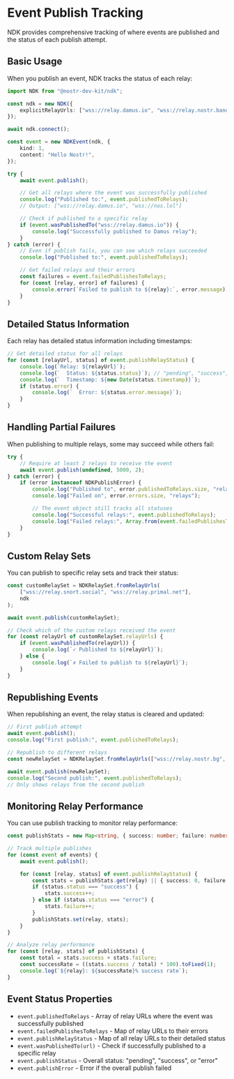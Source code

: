 # Event Publish Tracking

NDK provides comprehensive tracking of where events are published and the status of each publish attempt.

## Basic Usage

When you publish an event, NDK tracks the status of each relay:

```typescript
import NDK from "@nostr-dev-kit/ndk";

const ndk = new NDK({
    explicitRelayUrls: ["wss://relay.damus.io", "wss://relay.nostr.band", "wss://nos.lol"],
});

await ndk.connect();

const event = new NDKEvent(ndk, {
    kind: 1,
    content: "Hello Nostr!",
});

try {
    await event.publish();

    // Get all relays where the event was successfully published
    console.log("Published to:", event.publishedToRelays);
    // Output: ["wss://relay.damus.io", "wss://nos.lol"]

    // Check if published to a specific relay
    if (event.wasPublishedTo("wss://relay.damus.io")) {
        console.log("Successfully published to Damus relay");
    }
} catch (error) {
    // Even if publish fails, you can see which relays succeeded
    console.log("Published to:", event.publishedToRelays);

    // Get failed relays and their errors
    const failures = event.failedPublishesToRelays;
    for (const [relay, error] of failures) {
        console.error(`Failed to publish to ${relay}:`, error.message);
    }
}
```

## Detailed Status Information

Each relay has detailed status information including timestamps:

```typescript
// Get detailed status for all relays
for (const [relayUrl, status] of event.publishRelayStatus) {
    console.log(`Relay: ${relayUrl}`);
    console.log(`  Status: ${status.status}`); // "pending", "success", or "error"
    console.log(`  Timestamp: ${new Date(status.timestamp)}`);
    if (status.error) {
        console.log(`  Error: ${status.error.message}`);
    }
}
```

## Handling Partial Failures

When publishing to multiple relays, some may succeed while others fail:

```typescript
try {
    // Require at least 2 relays to receive the event
    await event.publish(undefined, 5000, 2);
} catch (error) {
    if (error instanceof NDKPublishError) {
        console.log("Published to", error.publishedToRelays.size, "relays");
        console.log("Failed on", error.errors.size, "relays");

        // The event object still tracks all statuses
        console.log("Successful relays:", event.publishedToRelays);
        console.log("Failed relays:", Array.from(event.failedPublishesToRelays.keys()));
    }
}
```

## Custom Relay Sets

You can publish to specific relay sets and track their status:

```typescript
const customRelaySet = NDKRelaySet.fromRelayUrls(
    ["wss://relay.snort.social", "wss://relay.primal.net"],
    ndk
);

await event.publish(customRelaySet);

// Check which of the custom relays received the event
for (const relayUrl of customRelaySet.relayUrls) {
    if (event.wasPublishedTo(relayUrl)) {
        console.log(`✓ Published to ${relayUrl}`);
    } else {
        console.log(`✗ Failed to publish to ${relayUrl}`);
    }
}
```

## Republishing Events

When republishing an event, the relay status is cleared and updated:

```typescript
// First publish attempt
await event.publish();
console.log("First publish:", event.publishedToRelays);

// Republish to different relays
const newRelaySet = NDKRelaySet.fromRelayUrls(["wss://relay.nostr.bg", "wss://nostr.wine"], ndk);

await event.publish(newRelaySet);
console.log("Second publish:", event.publishedToRelays);
// Only shows relays from the second publish
```

## Monitoring Relay Performance

You can use publish tracking to monitor relay performance:

```typescript
const publishStats = new Map<string, { success: number; failure: number }>();

// Track multiple publishes
for (const event of events) {
    await event.publish();

    for (const [relay, status] of event.publishRelayStatus) {
        const stats = publishStats.get(relay) || { success: 0, failure: 0 };
        if (status.status === "success") {
            stats.success++;
        } else if (status.status === "error") {
            stats.failure++;
        }
        publishStats.set(relay, stats);
    }
}

// Analyze relay performance
for (const [relay, stats] of publishStats) {
    const total = stats.success + stats.failure;
    const successRate = ((stats.success / total) * 100).toFixed(1);
    console.log(`${relay}: ${successRate}% success rate`);
}
```

## Event Status Properties

- `event.publishedToRelays` - Array of relay URLs where the event was successfully published
- `event.failedPublishesToRelays` - Map of relay URLs to their errors
- `event.publishRelayStatus` - Map of all relay URLs to their detailed status
- `event.wasPublishedTo(url)` - Check if successfully published to a specific relay
- `event.publishStatus` - Overall status: "pending", "success", or "error"
- `event.publishError` - Error if the overall publish failed
